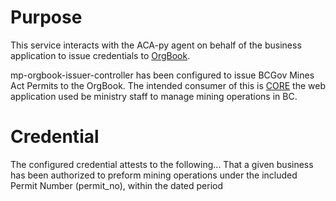 # Purpose

This service interacts with the ACA-py agent on behalf of the business application to issue credentials to [OrgBook](https://orgbook.gov.bc.ca/en/home). 

mp-orgbook-issuer-controller has been configured to issue BCGov Mines Act Permits to the OrgBook. The intended consumer of this is [CORE](https://github.com/bcgov/mds) the web application used be ministry staff to manage mining operations in BC. 

# Credential

The configured credential attests to the following... That a given business has been authorized to preform mining operations under the included Permit Number (permit_no), within the dated period